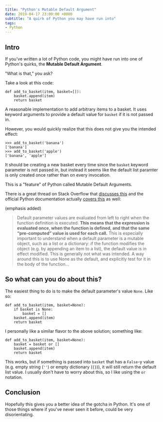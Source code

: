 ```yaml
---
title: "Python's Mutable Default Argument"
date: 2019-04-17 23:00:00 +0000
subtitle: "A quirk of Python you may have run into"
tags:
- Python
---
```

## Intro
If you've written a lot of Python code, you might have run into one of Python's quirks, the **Mutable Default Argument**. 

"What is that," you ask?

Take a look at this code:
```python3
def add_to_basket(item, basket=[]):
    basket.append(item)
    return basket
```
A reasonable implementation to add arbitrary items to a basket. It uses keyword arguments to provide a default value for `basket` if it is not passed in.
<!--more-->
However, you would quickly realize that this does not give you the intended effect:
```python3
>>> add_to_basket('banana')
['banana']
>>> add_to_basket('apple')
['banana', 'apple']
```
It should be creating a new basket every time since the `basket` keyword parameter is not passed in, but instead it seems like the default list paramter is only created once rather than on every invocation.

This is a "feature" of Python called Mutable Default Arguments.

There is a great thread on Stack Overflow that [discusses this][1] and the official Python documentation actually [covers this][2] as well:

(emphasis added)

> Default parameter values are evaluated from left to right when the function definition is executed. **This means that the expression is evaluated once, when the function is defined, and that the same “pre-computed” value is used for each call.** This is especially important to understand when a default parameter is a mutable object, such as a list or a dictionary: if the function modifies the object (e.g. by appending an item to a list), the default value is in effect modified. This is generally not what was intended. A way around this is to use None as the default, and explicitly test for it in the body of the function...

## So what can you do about this?

The easiest thing to do is to make the default parameter's value `None`. Like so:
```python3
def add_to_basket(item, basket=None):
    if basket is None:
        basket = []
    basket.append(item)
    return basket
```

I personally like a similar flavor to the above solution; something like:
```python3
def add_to_basket(item, basket=None):
    basket = basket or []
    basket.append(item)
    return basket
```
This works, but if something is passed into `basket` that has a `False`-y value (e.g. empty string (`''`) or empty dictionary (`{}`)), it will still return the default list value. I usually don't have to worry about this, so I like using the `or` notation.

## Conclusion
Hopefully this gives you a better idea of the gotcha in Python. It's one of those things where if you've never seen it before, could be very disorientating.

[1]: https://stackoverflow.com/q/1132941
[2]: https://docs.python.org/3/reference/compound_stmts.html#function-definitions
